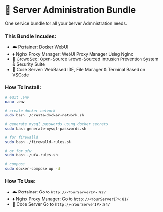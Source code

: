 # 🐋 Server Administration Bundle
One service bundle for all your Server Administration needs.
![]()
### This Bundle Incudes:
- ☁️ Portainer: Docker WebUI
- ♦️ Nginx Proxy Manager: WebUI Proxy Manager Using Nginx
- 🦙 CrowdSec: Open-Source Crowd-Sourced Intrusion Prevention System & Security Suite
- 📄 Code Server: WebBased IDE, File Manager & Terminal Based on VSCode  

### How To Install:
```sh
# edit .env
nano .env

# create docker network
sudo bash ./create-docker-network.sh

# generate mysql passwords using docker secrets
sudo bash generate-mysql-passwords.sh

# for firewalld
sudo bash ./firewalld-rules.sh

# or for ufw
sudo bash ./ufw-rules.sh

# compose
sudo docker-compose up -d

```

### How To Use:
- ☁️ Portainer: Go to `http://<YourServerIP>:82/`
- ♦️ Nginx Proxy Manager: Go to `http://<YourServerIP>:81/`
- 📄 Code Server Go to `http://<YourServerIP>:84/`
